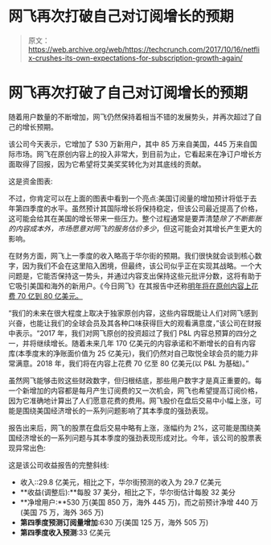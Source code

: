 # 网飞再次打破自己对订阅增长的预期 

> 原文：<https://web.archive.org/web/https://techcrunch.com/2017/10/16/netflix-crushes-its-own-expectations-for-subscription-growth-again/>

# 网飞再次打破了自己对订阅增长的预期

随着用户数量的不断增加，网飞仍然保持着相当不错的发展势头，并再次超过了自己的增长预期。

该公司今天表示，它增加了 530 万新用户，其中 85 万来自美国，445 万来自国际市场。网飞在原创内容上的投入非常大，到目前为止，它看起来在净订户增长方面取得了回报，因为它希望将艾美奖奖转化为对其底线的贡献。

这是资金图表:

不过，你肯定可以在上面的图表中看到一个亮点:美国订阅量的增加预计将低于去年第四季度的水平。虽然预计其国际增长将保持稳定，但该公司最近提高了价格，这可能会给其在美国的增长带来一些压力。整个过程通常是要弄清楚*除了不断膨胀的内容成本外，市场愿意对网飞的服务估价多少*，但这可能会对其增长产生更大的影响。

在财务方面，网飞上一季度的收入略高于华尔街的预期。我们很快就会谈到核心数字，因为我们不会在这里陷入困境，但最终，该公司似乎正在实现其战略。一个大问题是，它能否保持这一势头，并通过内容支出保持这些元批评分数，这将有助于它吸引美国和海外的新用户。《今日网飞》在其报告中还称[明年将在原创内容上花费 70 亿到 80 亿美元。](https://web.archive.org/web/20221221185903/https://techcrunch.com/2017/10/16/netflixs-original-content-costs-are-ballooning/)

“我们的未来在很大程度上取决于独家原创内容，这些内容既能让人们对网飞感到兴奋，也能让我们的全球会员及其各种口味获得巨大的观看满意度，”该公司在财报中表示。“2017 年，我们对网飞原创的投资超过了我们 P&L 内容总预算的四分之一，并将继续增长。随着未来几年 170 亿美元的内容承诺和不断增长的自有内容库(本季度末的净账面价值为 25 亿美元)，我们仍然对自己取悦全球会员的能力非常满意。2018 年，我们将在内容上花费 70 亿至 80 亿美元(以 P&L 为基础)。”

虽然网飞能够击败这些财政数字，但归根结底，那些用户数字才是真正重要的。每一个新增加的内容都是每月产生订阅费的又一次机会，网飞也希望提高订阅价格，因为它准确地计算出了人们愿意花费的费用。网飞股价在盘后交易中小幅上涨，可能是围绕美国经济增长的一系列问题影响了其本季度的强劲表现。

报告出来后，网飞的股票在盘后交易中略有上涨，涨幅约为 2%，这可能是围绕美国经济增长的一系列问题与其本季度的强劲表现形成对比。今年，该公司的股票表现异常出色:

这是该公司收益报告的完整斜线:

*   收入::29.8 亿美元，相比之下，华尔街预测的收入为 29.7 亿美元
*   **收益(调整后):**每股 37 美分，相比之下，华尔街估计每股 32 美分
*   **净增用户:**530 万(美国 850 万，海外 445 万)，而之前预计净增 440 万(美国 75 万，海外 365 万)
*   **第四季度预测订阅量增加**:630 万(美国 125 万，海外 505 万)
*   **第四季度收入预测**:33 亿美元